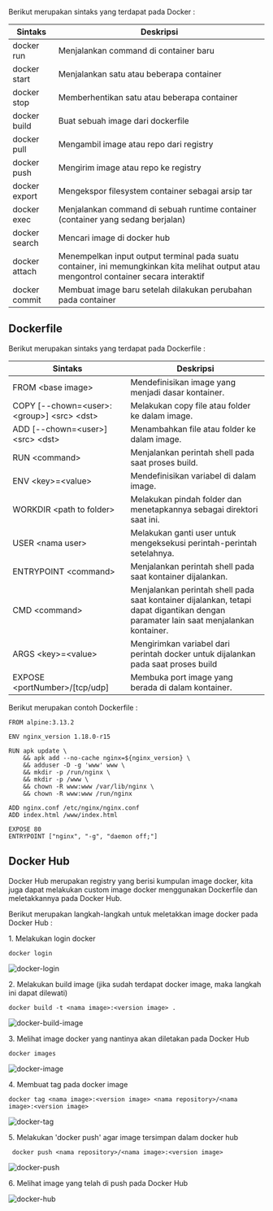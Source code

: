 <justify></justify>
<p></p>
<a id="docker-command"></a>
<p>Berikut merupakan sintaks yang terdapat pada Docker :</p>

| Sintaks                                     | Deskripsi                                                                                                                            |
| ------------------------------------------- | ------------------------------------------------------------------------------------------------------------------------------------ |
| docker run                           | Menjalankan command di container baru                                                                                       |
| docker start | Menjalankan satu atau beberapa container                                                                                      |
| docker stop  | Memberhentikan satu atau beberapa container                                                                                         |
| docker build                               | Buat sebuah image dari dockerfile                                                                                   |
| docker pull                          | Mengambil image atau repo dari registry                                                                                      |
| docker push                   | Mengirim image atau repo ke registry                                                               |
| docker export                           | Mengekspor filesystem container sebagai arsip tar                                                               |
| docker exec                  | Menjalankan command di sebuah runtime container (container yang sedang berjalan)                                                                         |
| docker search                              | Mencari image di docker hub |
| docker attach                          | Menempelkan input output terminal pada suatu container, ini memungkinkan kita melihat output atau mengontrol container secara interaktif                                                    |
| docker commit             | Membuat image baru setelah dilakukan perubahan pada container  

## Dockerfile
<justify></justify>
<p></p>
<a id="dockerfile-command"></a>
<p>Berikut merupakan sintaks yang terdapat pada Dockerfile :</p>

| Sintaks                                     | Deskripsi                                                                                                                            |
| ------------------------------------------- | ------------------------------------------------------------------------------------------------------------------------------------ |
| FROM \<base image>                           | Mendefinisikan image yang menjadi dasar kontainer.                                                                                   |
| COPY \[--chown=\<user>:\<group>\] \<src> \<dst> | Melakukan copy file atau folder ke dalam image.                                                                                      |
| ADD \[--chown=\<user><group>\] \<src> \<dst>  | Menambahkan file atau folder ke dalam image.                                                                                         |
| RUN \<command>                               | Menjalankan perintah shell pada saat proses build.                                                                                   |
| ENV \<key>=\<value>                           | Mendefinisikan variabel di dalam image.                                                                                              |
| WORKDIR \<path to folder>                    | Melakukan pindah folder dan menetapkannya sebagai direktori saat ini.                                                                |
| USER \<nama user>                            | Melakukan ganti user untuk mengeksekusi perintah-perintah setelahnya.                                                                |
| ENTRYPOINT \<command>                        | Menjalankan perintah shell pada saat kontainer dijalankan.                                                                           |
| CMD \<command>                               | Menjalankan perintah shell pada saat kontainer dijalankan, tetapi dapat digantikan dengan paramater lain saat menjalankan kontainer. |
| ARGS \<key>=\<value>                          | Mengirimkan variabel dari perintah docker untuk dijalankan pada saat proses build                                                    |
| EXPOSE \<portNumber>/\[tcp/udp\]             | Membuka port image yang berada di dalam kontainer.                                                                                   |

<p></p>
<a id="dockerfile-example"></a>
<p>Berikut merupakan contoh Dockerfile :</p>

    FROM alpine:3.13.2

    ENV nginx_version 1.18.0-r15

    RUN apk update \
        && apk add --no-cache nginx=${nginx_version} \
        && adduser -D -g 'www' www \
        && mkdir -p /run/nginx \
        && mkdir -p /www \
        && chown -R www:www /var/lib/nginx \
        && chown -R www:www /run/nginx

    ADD nginx.conf /etc/nginx/nginx.conf 
    ADD index.html /www/index.html

    EXPOSE 80
    ENTRYPOINT ["nginx", "-g", "daemon off;"]

## Docker Hub
<justify></justify>
<p></p>
<a id="dockerhub-push-image"></a>
<p>Docker Hub merupakan registry yang berisi kumpulan image docker, kita juga dapat melakukan custom image docker menggunakan Dockerfile dan meletakkannya pada Docker Hub.</p>
<p>Berikut merupakan langkah-langkah untuk meletakkan image docker pada Docker Hub :</p>

<p>1. Melakukan login docker</p>

    docker login

![docker-login](img/dockerhub-1.png)

<p>2. Melakukan build image (jika sudah terdapat docker image, maka langkah ini dapat dilewati)</p>

    docker build -t <nama image>:<version image> .

![docker-build-image](img/dockerhub-2.png)

<p>3. Melihat image docker yang nantinya akan diletakan pada Docker Hub</p>

    docker images

![docker-image](img/dockerhub-3.png)

<p>4. Membuat tag pada docker image</p>

    docker tag <nama image>:<version image> <nama repository>/<nama image>:<version image>

![docker-tag](img/dockerhub-4.png)

<p>5. Melakukan 'docker push' agar image tersimpan dalam docker hub</p>

     docker push <nama repository>/<nama image>:<version image>   

![docker-push](img/dockerhub-5.png)

<p>6. Melihat image yang telah di push pada Docker Hub</p>

![docker-hub](img/dockerhub-6.png)